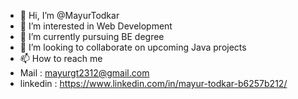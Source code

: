 - 👋 Hi, I’m @MayurTodkar
- 👀 I’m interested in Web Development
- 🌱 I’m currently pursuing BE degree
- 💞️ I’m looking to collaborate on upcoming Java projects
- 📫 How to reach me 
- Mail : mayurgt2312@gmail.com
- linkedin : https://www.linkedin.com/in/mayur-todkar-b6257b212/

<!---
MayurTodkar/MayurTodkar is a ✨ special ✨ repository because its `README.md` (this file) appears on your GitHub profile.
You can click the Preview link to take a look at your changes.
--->

